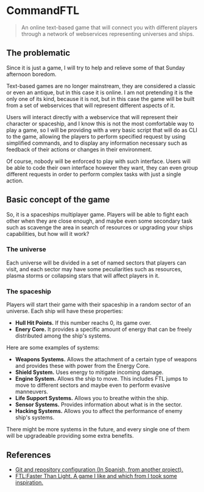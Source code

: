 # CommandFTL

> An online text-based game that will connect you with different players through a network of webservices representing universes and ships.

## The problematic

Since it is just a game, I will try to help and relieve some of that Sunday afternoon boredom.

Text-based games are no longer mainstream, they are considered a classic or even an antique, but in this case it is online.
I am not pretending it is the only one of its kind, because it is not, but in this case the game will be built from a set of webservices that will represent different aspects of it.

Users will interact directly with a webservice that will represent their character or spaceship, and I know this is not the most comfortable way to play a game, so I will be providing with a very basic script that will do as CLI to the game, allowing the players to perform specified request by using simplified commands, and to display any information necessary such as feedback of their actions or changes in their environment.

Of course, nobody will be enforced to play with such interface. Users will be able to code their own interface however they want, they can even group different requests in order to perform complex tasks with just a single action.

## Basic concept of the game

So, it is a spaceships multiplayer game. Players will be able to fight each other when they are close enough, and maybe even some secondary task such as scavenge the area in search of resources or upgrading your ships capabilities, but how will it work?

### The universe

Each universe will be divided in a set of named sectors that players can visit, and each sector may have some peculiarities such as resources, plasma storms or collapsing stars that will affect players in it.

### The spaceship

Players will start their game with their spaceship in a random sector of an universe. Each ship will have these properties:
 * **Hull Hit Points.** If this number reachs 0, its game over.
 * **Enery Core.** It provides a specific amount of energy that can be freely distributed among the ship's systems.

Here are some examples of systems:
 * **Weapons Systems.** Allows the attachment of a certain type of weapons and provides these with power from the Energy Core.
 * **Shield System.** Uses energy to mitigate incoming damage. 
 * **Engine System.** Allows the ship to move. This includes FTL jumps to move to different sectors and maybe even to perform evasive manneuvers.
 * **Life Support Systems.** Allows you to breathe within the ship.
 * **Sensor Systems.** Provides information about what is in the sector.
 * **Hacking Systems.** Allows you to affect the performance of enemy ship's systems.

There might be more systems in the future, and every single one of them will be upgradeable providing some extra benefits.

## References

* [Git and repository configuration (In Spanish, from another project).](https://github.com/Anglepi/Aura/blob/main/docs/configuracion_git.md)
* [FTL:Faster Than Light. A game I like and which from I took some inspiration.](https://subsetgames.com/ftl.html)

